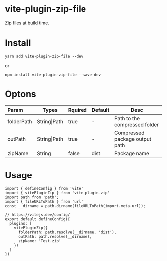 # vite-plugin-zip-file
Zip files at build time.

# Install

```
yarn add vite-plugin-zip-file --dev
```

or

```
npm install vite-plugin-zip-file --save-dev
```

# Optons


| Param      | Types        | Rquired | Default | Desc                           |
| :--------- | ------------ | ------- | ------- | ------------------------------ |
| folderPath | String\|Path | true    | -       | Path to the compressed folder  |
| outPath    | String\|Path | true    | -       | Compressed package output path |
| zipName    | String       | false   | dist    | Package name                   |


# Usage
```
import { defineConfig } from 'vite'
import { vitePluginZip } from 'vite-plugin-zip'
import path from 'path';
import { fileURLToPath } from 'url';
const __dirname = path.dirname(fileURLToPath(import.meta.url));

// https://vitejs.dev/config/
export default defineConfig({
  plugins: [
    vitePluginZip({
      folderPath: path.resolve(__dirname, 'dist'),
      outPath: path.resolve(__dirname),
      zipName: 'Test.zip'
    })
  ]
})
```